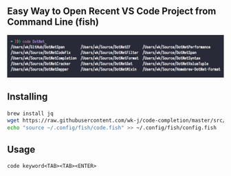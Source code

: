 ## Easy Way to Open Recent VS Code Project from Command Line (fish)

![](images/code-completion.png)

## Installing

```bash
brew install jq
wget https://raw.githubusercontent.com/wk-j/code-completion/master/src/code.fish --output-document ~/.config/fish/code.fish
echo "source ~/.config/fish/code.fish" >> ~/.config/fish/config.fish
```

## Usage

```
code keyword<TAB><TAB><ENTER>
```